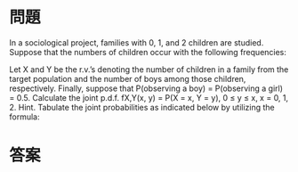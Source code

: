 # 問題
In a sociological project, families with 0, 1, and 2 children are studied.
Suppose that the numbers of children occur with the following frequencies:

Let X and Y be the r.v.’s denoting the number of children in a family from the
target population and the number of boys among those children, respectively.
Finally, suppose that P(observing a boy) = P(observing a girl) = 0.5.
Calculate the joint p.d.f. fX,Y(x, y) = P(X = x, Y = y), 0 ≤ y ≤ x, x = 0, 1, 2.
Hint. Tabulate the joint probabilities as indicated below by utilizing the
formula:
# 答案

